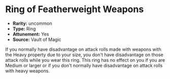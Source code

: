 
# Ring of Featherweight Weapons

* **Rarity:** uncommon
* **Type:** Ring
* **Attunement:** Yes
* **Source:** Vault of Magic


If you normally have disadvantage on attack rolls made with weapons with the Heavy property due to your size, you don't have disadvantage on those attack rolls while you wear this ring. This ring has no effect on you if you are Medium or larger or if you don't normally have disadvantage on attack rolls with heavy weapons.
